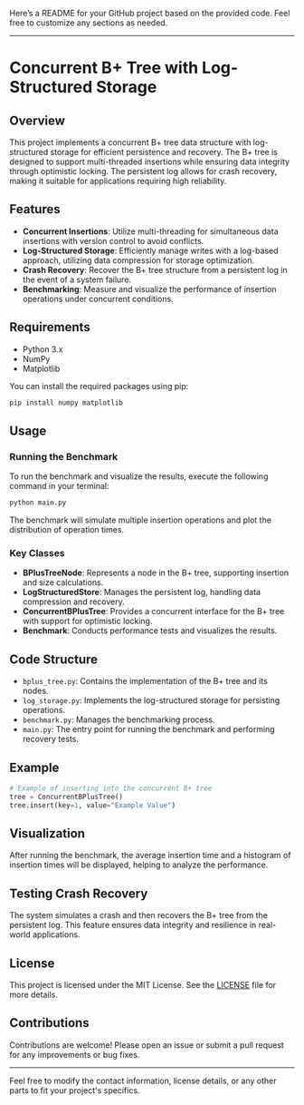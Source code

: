 Here’s a README for your GitHub project based on the provided code. Feel free to customize any sections as needed.

---

# Concurrent B+ Tree with Log-Structured Storage

## Overview

This project implements a concurrent B+ tree data structure with log-structured storage for efficient persistence and recovery. The B+ tree is designed to support multi-threaded insertions while ensuring data integrity through optimistic locking. The persistent log allows for crash recovery, making it suitable for applications requiring high reliability.

## Features

- **Concurrent Insertions**: Utilize multi-threading for simultaneous data insertions with version control to avoid conflicts.
- **Log-Structured Storage**: Efficiently manage writes with a log-based approach, utilizing data compression for storage optimization.
- **Crash Recovery**: Recover the B+ tree structure from a persistent log in the event of a system failure.
- **Benchmarking**: Measure and visualize the performance of insertion operations under concurrent conditions.

## Requirements

- Python 3.x
- NumPy
- Matplotlib

You can install the required packages using pip:

```bash
pip install numpy matplotlib
```

## Usage

### Running the Benchmark

To run the benchmark and visualize the results, execute the following command in your terminal:

```bash
python main.py
```

The benchmark will simulate multiple insertion operations and plot the distribution of operation times.

### Key Classes

- **BPlusTreeNode**: Represents a node in the B+ tree, supporting insertion and size calculations.
- **LogStructuredStore**: Manages the persistent log, handling data compression and recovery.
- **ConcurrentBPlusTree**: Provides a concurrent interface for the B+ tree with support for optimistic locking.
- **Benchmark**: Conducts performance tests and visualizes the results.

## Code Structure

- `bplus_tree.py`: Contains the implementation of the B+ tree and its nodes.
- `log_storage.py`: Implements the log-structured storage for persisting operations.
- `benchmark.py`: Manages the benchmarking process.
- `main.py`: The entry point for running the benchmark and performing recovery tests.

## Example

```python
# Example of inserting into the concurrent B+ tree
tree = ConcurrentBPlusTree()
tree.insert(key=1, value="Example Value")
```

## Visualization

After running the benchmark, the average insertion time and a histogram of insertion times will be displayed, helping to analyze the performance.

## Testing Crash Recovery

The system simulates a crash and then recovers the B+ tree from the persistent log. This feature ensures data integrity and resilience in real-world applications.

## License

This project is licensed under the MIT License. See the [LICENSE](LICENSE) file for more details.

## Contributions

Contributions are welcome! Please open an issue or submit a pull request for any improvements or bug fixes.



---

Feel free to modify the contact information, license details, or any other parts to fit your project's specifics.
